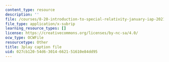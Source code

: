 ```yaml
---
content_type: resource
description: ''
file: /courses/8-20-introduction-to-special-relativity-january-iap-2021/027cb12054d63014662151610e84dd95_Ac-0-yaHsAg.srt
file_type: application/x-subrip
learning_resource_types: []
license: https://creativecommons.org/licenses/by-nc-sa/4.0/
ocw_type: OCWFile
resourcetype: Other
title: 3play caption file
uid: 027cb120-54d6-3014-6621-51610e84dd95
---
```


